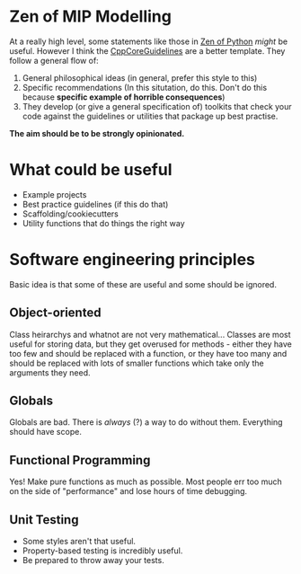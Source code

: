 # Zen of MIP Modelling

At a really high level, some statements like those in [Zen of Python](https://www.python.org/dev/peps/pep-0020/) *might* be useful.
However I think the [CppCoreGuidelines](https://github.com/isocpp/CppCoreGuidelines/blob/master/CppCoreGuidelines.md) are a better template.
They follow a general flow of:
1. General philosophical ideas (in general, prefer this style to this)
2. Specific recommendations (In this situtation, do this. Don't do this because **specific example of horrible consequences**)
3. They develop (or give a general specification of) toolkits that check your code against the guidelines or utilities that package up best practise.

**The aim should be to be strongly opinionated.**

# What could be useful

* Example projects
* Best practice guidelines (if this do that)
* Scaffolding/cookiecutters
* Utility functions that do things the right way

# Software engineering principles

Basic idea is that some of these are useful and some should be ignored.

## Object-oriented

Class heirarchys and whatnot are not very mathematical...
Classes are most useful for storing data, but they get overused for methods - either they have too few and should be replaced with a function, or they have too many and should be replaced with lots of smaller functions which take only the arguments they need.

## Globals

Globals are bad.
There is *always* (?) a way to do without them.
Everything should have scope.

## Functional Programming

Yes! Make pure functions as much as possible.
Most people err too much on the side of "performance" and lose hours of time debugging.

## Unit Testing

* Some styles aren't that useful.
* Property-based testing is incredibly useful.
* Be prepared to throw away your tests.
